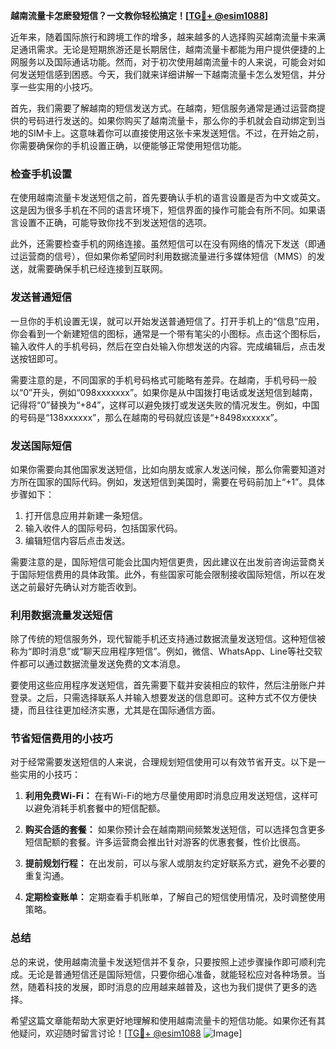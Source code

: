 **越南流量卡怎麽發短信？一文教你轻松搞定！[[TG💪+ @esim1088](https://t.me/s/esim1088)]**

近年来，随着国际旅行和跨境工作的增多，越来越多的人选择购买越南流量卡来满足通讯需求。无论是短期旅游还是长期居住，越南流量卡都能为用户提供便捷的上网服务以及国际通话功能。然而，对于初次使用越南流量卡的人来说，可能会对如何发送短信感到困惑。今天，我们就来详细讲解一下越南流量卡怎么发短信，并分享一些实用的小技巧。

首先，我们需要了解越南的短信发送方式。在越南，短信服务通常是通过运营商提供的号码进行发送的。如果你购买了越南流量卡，那么你的手机就会自动绑定到当地的SIM卡上。这意味着你可以直接使用这张卡来发送短信。不过，在开始之前，你需要确保你的手机设置正确，以便能够正常使用短信功能。

### **检查手机设置**
在使用越南流量卡发送短信之前，首先要确认手机的语言设置是否为中文或英文。这是因为很多手机在不同的语言环境下，短信界面的操作可能会有所不同。如果语言设置不正确，可能导致你找不到发送短信的选项。

此外，还需要检查手机的网络连接。虽然短信可以在没有网络的情况下发送（即通过运营商的信号），但如果你希望同时利用数据流量进行多媒体短信（MMS）的发送，就需要确保手机已经连接到互联网。

### **发送普通短信**
一旦你的手机设置无误，就可以开始发送普通短信了。打开手机上的“信息”应用，你会看到一个新建短信的图标，通常是一个带有笔尖的小图标。点击这个图标后，输入收件人的手机号码，然后在空白处输入你想发送的内容。完成编辑后，点击发送按钮即可。

需要注意的是，不同国家的手机号码格式可能略有差异。在越南，手机号码一般以“0”开头，例如“098xxxxxxx”。如果你是从中国拨打电话或发送短信到越南，记得将“0”替换为“+84”，这样可以避免拨打或发送失败的情况发生。例如，中国的号码是“138xxxxxx”，那么在越南的号码就应该是“+8498xxxxxx”。

### **发送国际短信**
如果你需要向其他国家发送短信，比如向朋友或家人发送问候，那么你需要知道对方所在国家的国际代码。例如，发送短信到美国时，需要在号码前加上“+1”。具体步骤如下：

1. 打开信息应用并新建一条短信。
2. 输入收件人的国际号码，包括国家代码。
3. 编辑短信内容后点击发送。

需要注意的是，国际短信可能会比国内短信更贵，因此建议在出发前咨询运营商关于国际短信费用的具体政策。此外，有些国家可能会限制接收国际短信，所以在发送之前最好先确认对方能否收到。

### **利用数据流量发送短信**
除了传统的短信服务外，现代智能手机还支持通过数据流量发送短信。这种短信被称为“即时消息”或“聊天应用程序短信”。例如，微信、WhatsApp、Line等社交软件都可以通过数据流量发送免费的文本消息。

要使用这些应用程序发送短信，首先需要下载并安装相应的软件，然后注册账户并登录。之后，只需选择联系人并输入想要发送的信息即可。这种方式不仅方便快捷，而且往往更加经济实惠，尤其是在国际通信方面。

### **节省短信费用的小技巧**
对于经常需要发送短信的人来说，合理规划短信使用可以有效节省开支。以下是一些实用的小技巧：

1. **利用免费Wi-Fi：** 在有Wi-Fi的地方尽量使用即时消息应用发送短信，这样可以避免消耗手机套餐中的短信配额。
   
2. **购买合适的套餐：** 如果你预计会在越南期间频繁发送短信，可以选择包含更多短信配额的套餐。许多运营商会推出针对游客的优惠套餐，性价比很高。

3. **提前规划行程：** 在出发前，可以与家人或朋友约定好联系方式，避免不必要的重复沟通。

4. **定期检查账单：** 定期查看手机账单，了解自己的短信使用情况，及时调整使用策略。

### **总结**
总的来说，使用越南流量卡发送短信并不复杂，只要按照上述步骤操作即可顺利完成。无论是普通短信还是国际短信，只要你细心准备，就能轻松应对各种场景。当然，随着科技的发展，即时消息的应用越来越普及，这也为我们提供了更多的选择。

希望这篇文章能帮助大家更好地理解和使用越南流量卡的短信功能。如果你还有其他疑问，欢迎随时留言讨论！[[TG💪+ @esim1088](https://t.me/s/esim1088) ![Image](https://i.postimg.cc/4NQfJmqS/Snipaste-2025-05-13-00-14-12.png)]